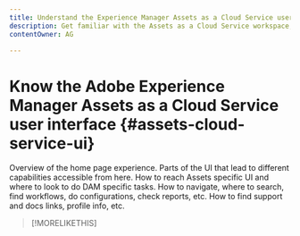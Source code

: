 ```yaml
---
title: Understand the Experience Manager Assets as a Cloud Service user interface
description: Get familiar with the Assets as a Cloud Service workspace, interface, and UI elements.
contentOwner: AG

---
```


# Know the Adobe Experience Manager Assets as a Cloud Service user interface {#assets-cloud-service-ui}

Overview of the home page experience.
Parts of the UI that lead to different capabilities accessible from here.
How to reach Assets specific UI and where to look to do DAM specific tasks.
How to navigate, where to search, find workflows, do configurations, check reports, etc.
How to find support and docs links, profile info, etc.

>[!MORELIKETHIS]
>
>